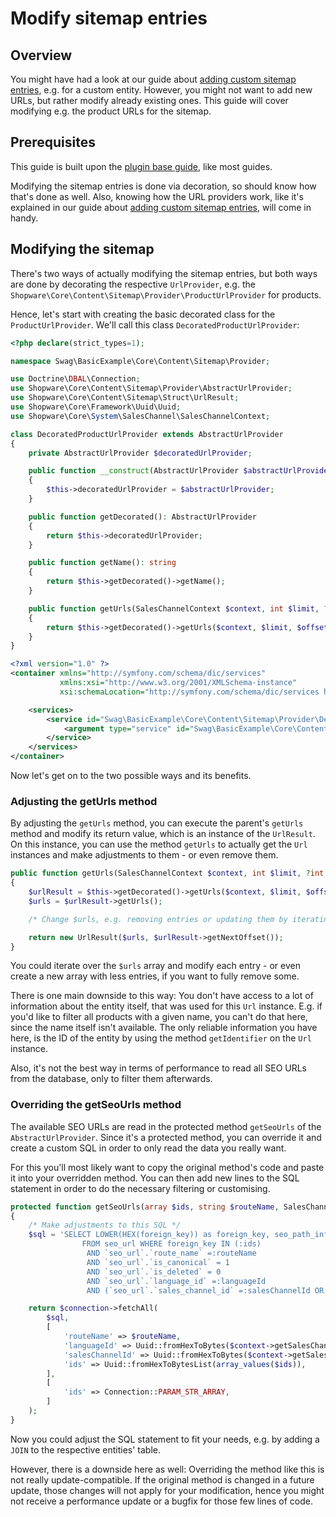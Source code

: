 # Modify sitemap entries

## Overview

You might have had a look at our guide about [adding custom sitemap entries](add-custom-sitemap-entries.md),
e.g. for a custom entity.
However, you might not want to add new URLs, but rather modify already existing ones.
This guide will cover modifying e.g. the product URLs for the sitemap.

## Prerequisites

This guide is built upon the [plugin base guide](../../plugin-base-guide.md), like most guides.

Modifying the sitemap entries is done via decoration, so should know how that's done as well.
Also, knowing how the URL providers work, like it's explained in our guide about [adding custom sitemap entries](add-custom-sitemap-entries.md),
will come in handy.

## Modifying the sitemap

There's two ways of actually modifying the sitemap entries, but both ways are done by decorating
the respective `UrlProvider`, e.g. the `Shopware\Core\Content\Sitemap\Provider\ProductUrlProvider` for products.

Hence, let's start with creating the basic decorated class for the `ProductUrlProvider`. We'll call
this class `DecoratedProductUrlProvider`:

<Tabs>
<Tab title="DecoratedProductUrlProvider.php">
<CodeBlock title="<plugin root>/src/Core/Content/Sitemap/Provider/DecoratedProductUrlProvider.php">

```php
<?php declare(strict_types=1);

namespace Swag\BasicExample\Core\Content\Sitemap\Provider;

use Doctrine\DBAL\Connection;
use Shopware\Core\Content\Sitemap\Provider\AbstractUrlProvider;
use Shopware\Core\Content\Sitemap\Struct\UrlResult;
use Shopware\Core\Framework\Uuid\Uuid;
use Shopware\Core\System\SalesChannel\SalesChannelContext;

class DecoratedProductUrlProvider extends AbstractUrlProvider
{
    private AbstractUrlProvider $decoratedUrlProvider;

    public function __construct(AbstractUrlProvider $abstractUrlProvider)
    {
        $this->decoratedUrlProvider = $abstractUrlProvider;
    }

    public function getDecorated(): AbstractUrlProvider
    {
        return $this->decoratedUrlProvider;
    }

    public function getName(): string
    {
        return $this->getDecorated()->getName();
    }

    public function getUrls(SalesChannelContext $context, int $limit, ?int $offset = null): UrlResult
    {
        return $this->getDecorated()->getUrls($context, $limit, $offset);
    }
}
```

</CodeBlock>
</Tab>

<Tab title="services.xml">
<CodeBlock title="<plugin root>/src/Resources/config/services.xml">

```xml
<?xml version="1.0" ?>
<container xmlns="http://symfony.com/schema/dic/services"
           xmlns:xsi="http://www.w3.org/2001/XMLSchema-instance"
           xsi:schemaLocation="http://symfony.com/schema/dic/services http://symfony.com/schema/dic/services/services-1.0.xsd">

    <services>
        <service id="Swag\BasicExample\Core\Content\Sitemap\Provider\DecoratedProductUrlProvider" decorates="Shopware\Core\Content\Sitemap\Provider\ProductUrlProvider">
            <argument type="service" id="Swag\BasicExample\Core\Content\Sitemap\Provider\DecoratedProductUrlProvider.inner" />
        </service>
    </services>
</container>
```

</CodeBlock>
</Tab>
</Tabs>

Now let's get on to the two possible ways and its benefits.

### Adjusting the getUrls method

By adjusting the `getUrls` method, you can execute the parent's `getUrls` method and modify its return value, which
is an instance of the `UrlResult`.
On this instance, you can use the method `getUrls` to actually get the `Url` instances and make adjustments to them - or even remove them.

<CodeBlock title="<plugin root>/src/Core/Content/Sitemap/Provider/DecoratedProductUrlProvider.php">

```php
public function getUrls(SalesChannelContext $context, int $limit, ?int $offset = null): UrlResult
{
    $urlResult = $this->getDecorated()->getUrls($context, $limit, $offset);
    $urls = $urlResult->getUrls();

    /* Change $urls, e.g. removing entries or updating them by iterating over them. */

    return new UrlResult($urls, $urlResult->getNextOffset());
}
```

</CodeBlock>

You could iterate over the `$urls` array and modify each entry - or even create a new array with less entries,
if you want to fully remove some.

There is one main downside to this way:
You don't have access to a lot of information about the entity itself, that was used for this `Url` instance.
E.g. if you'd like to filter all products with a given name, you can't do that here, since the name itself isn't available.
The only reliable information you have here, is the ID of the entity by using the method `getIdentifier` on the `Url` instance.

Also, it's not the best way in terms of performance to read all SEO URLs from the database, only to filter them afterwards.

### Overriding the getSeoUrls method

The available SEO URLs are read in the protected method `getSeoUrls` of the `AbstractUrlProvider`.
Since it's a protected method, you can override it and create a custom SQL in order to only read the data you really want.

For this you'll most likely want to copy the original method's code and paste it into your overridden method.
You can then add new lines to the SQL statement in order to do the necessary filtering or customising.

<CodeBlock title="<plugin root>/src/Core/Content/Sitemap/Provider/DecoratedProductUrlProvider.php">

```php
protected function getSeoUrls(array $ids, string $routeName, SalesChannelContext $context, Connection $connection): array
{
    /* Make adjustments to this SQL */
    $sql = 'SELECT LOWER(HEX(foreign_key)) as foreign_key, seo_path_info
                FROM seo_url WHERE foreign_key IN (:ids)
                 AND `seo_url`.`route_name` =:routeName
                 AND `seo_url`.`is_canonical` = 1
                 AND `seo_url`.`is_deleted` = 0
                 AND `seo_url`.`language_id` =:languageId
                 AND (`seo_url`.`sales_channel_id` =:salesChannelId OR seo_url.sales_channel_id IS NULL)';

    return $connection->fetchAll(
        $sql,
        [
            'routeName' => $routeName,
            'languageId' => Uuid::fromHexToBytes($context->getSalesChannel()->getLanguageId()),
            'salesChannelId' => Uuid::fromHexToBytes($context->getSalesChannelId()),
            'ids' => Uuid::fromHexToBytesList(array_values($ids)),
        ],
        [
            'ids' => Connection::PARAM_STR_ARRAY,
        ]
    );
}
```

</CodeBlock>

Now you could adjust the SQL statement to fit your needs, e.g. by adding a `JOIN` to the respective entities' table.

However, there is a downside here as well:
Overriding the method like this is not really update-compatible. If the original method is changed in a future
update, those changes will not apply for your modification, hence you might not receive a performance update or a bugfix
for those few lines of code.
